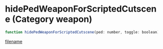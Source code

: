 # hidePedWeaponForScriptedCutscene (Category weapon)

```js
function hidePedWeaponForScriptedCutscene(ped: number, toggle: boolean): void
```

[filename](hidePedWeaponForScriptedCutscene_m.md ':include')